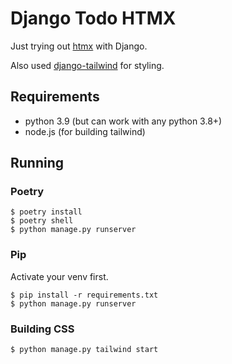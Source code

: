 # Django Todo HTMX

Just trying out [htmx](https://htmx.org/) with Django.

Also used [django-tailwind](https://github.com/timonweb/django-tailwind) for styling.

## Requirements
- python 3.9 (but can work with any python 3.8+)
- node.js (for building tailwind)


## Running

### Poetry

```
$ poetry install
$ poetry shell
$ python manage.py runserver
```

### Pip
   Activate your venv first.

```
$ pip install -r requirements.txt
$ python manage.py runserver
```

### Building CSS

```
$ python manage.py tailwind start
```
